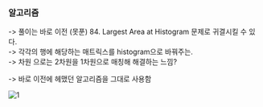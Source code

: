 ### 알고리즘    
-> 풀이는 바로 이전 (못푼) 84. Largest Area at Histogram 문제로 귀결시킬 수 있다.    
-> 각각의 행에 해당하는 매트릭스를 histogram으로 바꿔주는.    
-> 차원 으로는 2차원을 1차원으로 매칭해 해결하는 느낌?     

-> 바로 이전에 헤맸던 알고리즘을 그대로 사용함     

![1](https://user-images.githubusercontent.com/70446214/157081129-a1498c2b-093e-41b3-8d25-7c77aaa5ad1c.png)
